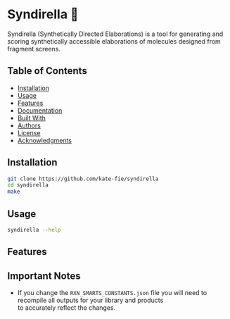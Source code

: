 # Syndirella 👑

Syndirella (Synthetically Directed Elaborations) is a tool for generating and scoring synthetically accessible 
elaborations of molecules designed from fragment screens. 

## Table of Contents

- [Installation](#installation)
- [Usage](#usage)
- [Features](#features)
- [Documentation](#documentation)
- [Built With](#built-with)
- [Authors](#authors)
- [License](#license)
- [Acknowledgments](#acknowledgments)

## Installation
```bash
git clone https://github.com/kate-fie/syndirella
cd syndirella
make
```

## Usage
```bash
syndirella --help
```

## Features

## Important Notes
- If you change the `RXN_SMARTS_CONSTANTS.json` file you will need to recompile all outputs for your library and products <br />
to accurately reflect the changes.





